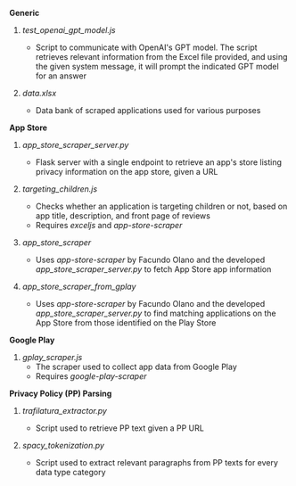 **Generic**

1. *test_openai_gpt_model.js*
   * Script to communicate with OpenAI's GPT model. The script retrieves relevant information from the Excel file provided, and using the given system message, it will prompt the indicated GPT model for an answer
  
2. *data.xlsx*
   * Data bank of scraped applications used for various purposes

**App Store**

1. *app_store_scraper_server.py*
   * Flask server with a single endpoint to retrieve an app's store listing privacy information on the app store, given a URL

2. *targeting_children.js*
   * Checks whether an application is targeting children or not, based on app title, description, and front page of reviews
   * Requires *exceljs* and *app-store-scraper*

3. *app_store_scraper*
   * Uses *app-store-scraper* by Facundo Olano and the developed *app_store_scraper_server.py* to fetch App Store app information

4. *app_store_scraper_from_gplay*
   * Uses *app-store-scraper* by Facundo Olano and the developed *app_store_scraper_server.py* to find matching applications on the App Store from those identified on the Play Store

**Google Play**

1. *gplay_scraper.js*
   * The scraper used to collect app data from Google Play
   * Requires *google-play-scraper*

**Privacy Policy (PP) Parsing**

1. *trafilatura_extractor.py*
   * Script used to retrieve PP text given a PP URL

2. *spacy_tokenization.py*
   * Script used to extract relevant paragraphs from PP texts for every data type category
